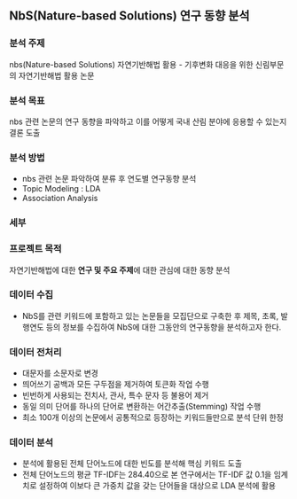 ## NbS(Nature-based Solutions) 연구 동향 분석

### 분석 주제 
nbs(Nature-based Solutions) 자연기반해법 활용 - 기후변화 대응을 위한 신림부문의 자연기반해법 활용 논문

### 분석 목표 
nbs 관련 논문의 연구 동향을 파악하고 이를 어떻게 국내 산림 분야에 응용할 수 있는지 결론 도출 

### 분석 방법 
- nbs 관련 논문 파악하여 분류 후 연도별 연구동향 분석 
- Topic Modeling : LDA
- Association Analysis


### 세부 

### 프로젝트 목적

자연기반해법에 대한 **연구 및 주요 주제**에 대한 관심에 대한 동향 분석

### 데이터 수집

- NbS를 관련 키워드에 포함하고 있는 논문들을 모집단으로 구축한 후 제목, 초록, 발행연도 등의 정보를 수집하여 NbS에 대한 그동안의 연구동향을 분석하고자 한다.

### 데이터 전처리

- 대문자를 소문자로 변경
- 띄어쓰기 공백과 모든 구두점을 제거하여 토큰화 작업 수행
- 빈번하게 사용되는 전치사, 관사, 특수 문자 등 불용어 제거
- 동일 의미 단어를 하나의 단어로 변환하는 어간추출(Stemming) 작업 수행
- 최소 100개 이상의 논문에서 공통적으로 등장하는 키워드들만으로 분석 단위 한정

### 데이터 분석

- 분석에 활용된 전체 단어노드에 대한 빈도를 분석해 핵심 키워드 도출
- 전체 단어노드의 평균 TF-IDF는 284.40으로 본 연구에서는 TF-IDF 값 0.1을 임계치로 설정하여 이보다 큰 가중치 값을 갖는 단어들을 대상으로 LDA 분석에 활용
